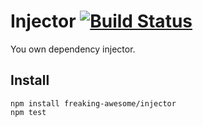 # Injector [![Build Status](https://travis-ci.org/freaking-awesome/injector.svg)](https://travis-ci.org/freaking-awesome/injector.svg)

You own dependency injector.


## Install
```
npm install freaking-awesome/injector
npm test
```
